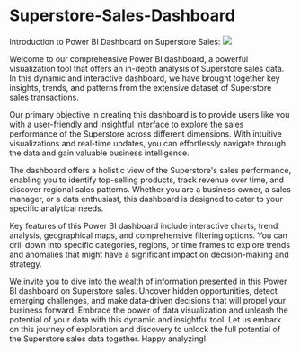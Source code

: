 # Superstore-Sales-Dashboard
Introduction to Power BI Dashboard on Superstore Sales:
![](https://drive.google.com/file/d/1ss10qzW4-uaqHxMqsVQ4kXlJsw07d9Gw/view?usp=sharing)

Welcome to our comprehensive Power BI dashboard, a powerful visualization tool that offers an in-depth analysis of Superstore sales data. In this dynamic and interactive dashboard, we have brought together key insights, trends, and patterns from the extensive dataset of Superstore sales transactions.

Our primary objective in creating this dashboard is to provide users like you with a user-friendly and insightful interface to explore the sales performance of the Superstore across different dimensions. With intuitive visualizations and real-time updates, you can effortlessly navigate through the data and gain valuable business intelligence.

The dashboard offers a holistic view of the Superstore's sales performance, enabling you to identify top-selling products, track revenue over time, and discover regional sales patterns. Whether you are a business owner, a sales manager, or a data enthusiast, this dashboard is designed to cater to your specific analytical needs.

Key features of this Power BI dashboard include interactive charts, trend analysis, geographical maps, and comprehensive filtering options. You can drill down into specific categories, regions, or time frames to explore trends and anomalies that might have a significant impact on decision-making and strategy.

We invite you to dive into the wealth of information presented in this Power BI dashboard on Superstore sales. Uncover hidden opportunities, detect emerging challenges, and make data-driven decisions that will propel your business forward. Embrace the power of data visualization and unleash the potential of your data with this dynamic and insightful tool. Let us embark on this journey of exploration and discovery to unlock the full potential of the Superstore sales data together. Happy analyzing!
